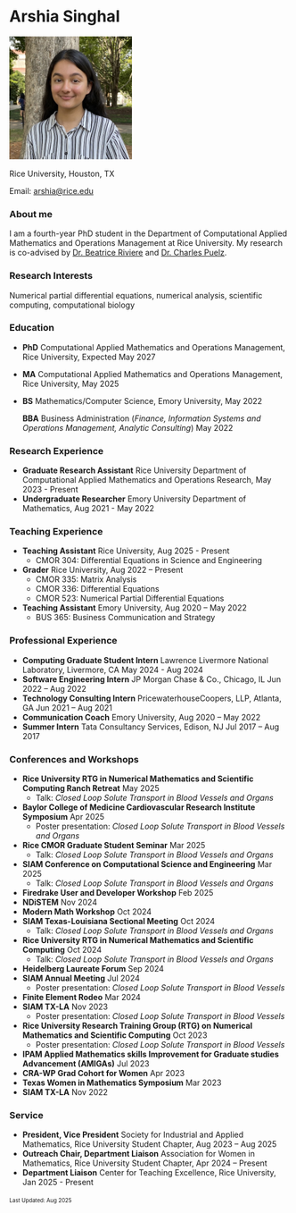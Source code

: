 # Arshia Singhal
<img src="\headshot.jpg" width="220">

Rice University, Houston, TX 

Email: arshia@rice.edu

### About me
I am a fourth-year PhD student in the Department of Computational Applied Mathematics and Operations Management at Rice University. My research is co-advised by [Dr. Beatrice Riviere](https://profiles.rice.edu/faculty/beatrice-riviere) and [Dr. Charles Puelz](https://www.bcm.edu/people-search/charles-puelz-28795).

### Research Interests
Numerical partial differential equations, numerical analysis, scientific computing, computational biology

### Education
- **PhD** Computational Applied Mathematics and Operations Management, Rice University, Expected May 2027

- **MA** Computational Applied Mathematics and Operations Management, Rice University, May 2025

- **BS** Mathematics/Computer Science, Emory University, May 2022

  **BBA** Business Administration (_Finance, Information Systems and Operations Management, Analytic Consulting_) May 2022

### Research Experience
- **Graduate Research Assistant** Rice University Department of Computational Applied Mathematics and Operations Research, May 2023 - Present
- **Undergraduate Researcher** Emory University Department of Mathematics, Aug 2021 - May 2022

### Teaching Experience
- **Teaching Assistant** Rice University, Aug 2025 - Present
  - CMOR 304: Differential Equations in Science and Engineering
- **Grader** Rice University,	Aug 2022 – Present
  - CMOR 335: Matrix Analysis
  - CMOR 336: Differential Equations
  - CMOR 523: Numerical Partial Differential Equations
- **Teaching Assistant** Emory University,	Aug 2020 – May 2022
  - BUS 365: Business Communication and Strategy

### Professional Experience
- **Computing Graduate Student Intern** Lawrence Livermore National Laboratory, Livermore, CA May 2024 - Aug 2024
- **Software Engineering Intern** JP Morgan Chase & Co., Chicago, IL	Jun 2022 – Aug 2022
- **Technology Consulting Intern** PricewaterhouseCoopers, LLP, Atlanta, GA		Jun 2021 – Aug 2021
- **Communication Coach** Emory University, Aug 2020 – May 2022
- **Summer Intern** Tata Consultancy Services, Edison, NJ	Jul 2017 – Aug 2017

### Conferences and Workshops
- **Rice University RTG in Numerical Mathematics and Scientific Computing Ranch Retreat** May 2025
  - Talk: _Closed Loop Solute Transport in Blood Vessels and Organs_
- **Baylor College of Medicine Cardiovascular Research Institute Symposium** Apr 2025
  - Poster presentation: _Closed Loop Solute Transport in Blood Vessels and Organs_
- **Rice CMOR Graduate Student Seminar** Mar 2025
  - Talk: _Closed Loop Solute Transport in Blood Vessels and Organs_
- **SIAM Conference on Computational Science and Engineering** Mar 2025
  - Talk: _Closed Loop Solute Transport in Blood Vessels and Organs_
- **Firedrake User and Developer Workshop** Feb 2025
- **NDiSTEM** Nov 2024
- **Modern Math Workshop** Oct 2024
- **SIAM Texas-Louisiana Sectional Meeting** Oct 2024
  - Talk: _Closed Loop Solute Transport in Blood Vessels and Organs_
- **Rice University RTG in Numerical Mathematics and Scientific Computing** Oct 2024
  - Talk: _Closed Loop Solute Transport in Blood Vessels and Organs_
- **Heidelberg Laureate Forum** Sep 2024
- **SIAM Annual Meeting** Jul 2024
  - Poster presentation: _Closed Loop Solute Transport in Blood Vessels_
- **Finite Element Rodeo** Mar 2024
- **SIAM TX-LA**	Nov 2023
  - Poster presentation: _Closed Loop Solute Transport in Blood Vessels_
- **Rice University Research Training Group (RTG) on Numerical Mathematics and Scientific Computing** Oct 2023
  - Poster presentation: _Closed Loop Solute Transport in Blood Vessels_
- **IPAM Applied Mathematics skills Improvement for Graduate studies Advancement (AMIGAs)**	Jul 2023
- **CRA-WP Grad Cohort for Women**	Apr 2023
- **Texas Women in Mathematics Symposium**	Mar 2023
- **SIAM TX-LA**	Nov 2022

### Service
- **President, Vice President** Society for Industrial and Applied Mathematics, Rice University Student Chapter,	Aug 2023 – Aug 2025
- **Outreach Chair, Department Liaison** Association for Women in Mathematics, Rice University Student Chapter,	Apr 2024 – Present
- **Department Liaison** Center for Teaching Excellence, Rice University, Jan 2025 - Present

<sup><sub>Last Updated: Aug 2025</sub></sup>

